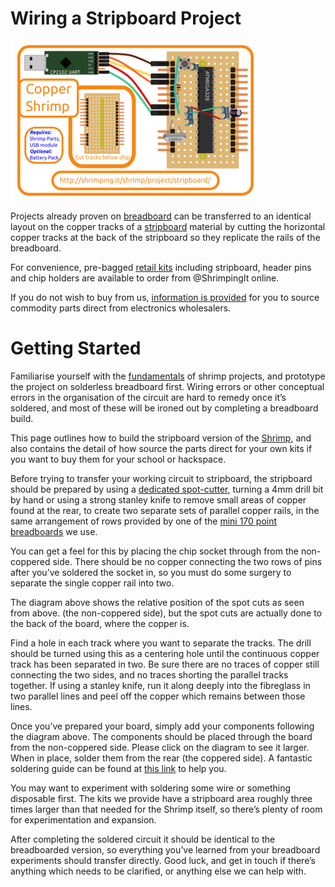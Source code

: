 # Wiring a Stripboard Project

<a href="kit.png" target="_blank" >
<img src="kit_preview.png" alt="Kit cover showing layout"/>
</a>

Projects already proven on [breadboard](../../kit/breadboard400.html) can be transferred to an identical layout on the copper tracks of a [stripboard](http://en.wikipedia.org/wiki/Stripboard) material by cutting the horizontal copper tracks at the back of the stripboard so they replicate the rails of the breadboard.

For convenience, pre-bagged [retail kits](../../kit/stripboard.html) including stripboard, header pins and chip holders are available to order from @ShrimpingIt online.

If you do not wish to buy from us, [information is provided](../../kit/stripboard.html#bom) for you to source commodity parts direct from electronics wholesalers.

# Getting Started

Familiarise yourself with the [fundamentals](../shrimp/index.html) of shrimp projects, and prototype the project on solderless breadboard first. Wiring errors or other conceptual errors in the organisation of the circuit are hard to remedy once it’s soldered, and most of these will be ironed out by completing a breadboard build.

This page outlines how to build the stripboard version of the [Shrimp](../shrimp/), and also contains the detail of how source the parts direct for your own kits if you want to buy them for your school or hackspace.

Before trying to transfer your working circuit to stripboard, the stripboard should be prepared by using a [dedicated spot-cutter](http://www.maplin.co.uk/spot-face-cutter-1926), turning a 4mm drill bit by hand or using a strong stanley knife to remove small areas of copper found at the rear, to create two separate sets of parallel copper rails, in the same arrangement of rows provided by one of the [mini 170 point breadboards](../../kit/breadboard170.html) we use.

You can get a feel for this by placing the chip socket through from the non-coppered side. There should be no copper connecting the two rows of pins after you’ve soldered the socket in, so you must do some surgery to separate the single copper rail into two.

The diagram above shows the relative position of the spot cuts as seen from above. (the non-coppered side), but the spot cuts are actually done to the back of the board, where the copper is.

Find a hole in each track where you want to separate the tracks. The drill should be turned using this as a centering hole until the continuous copper track has been separated in two. Be sure there are no traces of copper still connecting the two sides, and no traces shorting the parallel tracks together. If using a stanley knife, run it along deeply into the fibreglass in two parallel lines and peel off the copper which remains between those lines.

Once you’ve prepared your board, simply add your components following the diagram above. The components should be placed through the board from the non-coppered side. Please click on the diagram to see it larger. When in place, solder them from the rear (the coppered side). A fantastic soldering guide can be found at [this link](http://mightyohm.com/files/soldercomic/FullSolderComic_EN.pdf) to help you.

You may want to experiment with soldering some wire or something disposable first. The kits we provide have a stripboard area roughly three times larger than that needed for the Shrimp itself, so there’s plenty of room for experimentation and expansion.

After completing the soldered circuit it should be identical to the breadboarded version, so everything you’ve learned from your breadboard experiments should transfer directly. Good luck, and get in touch if there’s anything which needs to be clarified, or anything else we can help with.


